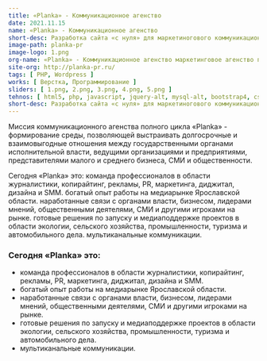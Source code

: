 ```yaml
---
title: «Planka» - Коммуникационное агенство
date: 2021.11.15
name: «Planka» - Коммуникационное агенство
short-desc: Разработка сайта «с нуля» для маркетиногового коммуникационного агенства полного цикла «Planka».
image-path: planka-pr
image-logo: 1.png
org-name: «Planka» - Коммуникационное агенство маркетинговое агенство полного цикла
site-org: http://planka-pr.ru/
tags: [ PHP, Wordpress ]
works: [ Верстка, Программирование ]
sliders: [ 1.png, 2.png, 3.png, 4.png, 5.png ]
tehnos: [ html5, php, javascript, jquery-alt, mysql-alt, bootstrap4, css3, sass, less, webpack ]
short-desc: Разработка сайта «с нуля» для маркетиногового коммуникационного агенства полного цикла «Planka». Заказчик обратился ко мне с макетами дизайна в figma. После оценки согласования сроков был произведен полный цикл работ по разработке сайта. От первоначальной верстки макетов, до подключения cms-системы управления. Сайт работает на wordpress. Установлены различные компоненты и модули. Настроены базовые параметры по seo-оптимизации проекта.
---
```

<p>Миссия коммуникационного агенства полного цикла «Planka» - формирование среды, позволяющей выстраивать долгосрочные и взаимовыгодные отношения между государственными органами исполнительной власти, ведущими организациями и предприятиями, представителями малого и среднего бизнеса, СМИ и общественности.</p>
Сегодня «Planka» это:
команда профессионалов в области журналистики, копирайтинг, рекламы, PR, маркетинга, диджитал, дизайна и SMM.
богатый опыт работы на медиарынке Ярославской области.
наработанные связи с органами власти, бизнесом, лидерами мнений, общественными деятелями, СМИ и другими игроками на рынке.
готовые решения по запуску и медиаподдержке проектов в области экологии, сельского хозяйства, промышленности, туризма и автомобильного дела.
мультиканальные коммуникации.
<h3 class="section-title">Сегодня «Planka» это:</h3>
<ul class="mb-5 ms-md-5">
	<li class="mb-3">команда профессионалов в области журналистики, копирайтинг, рекламы, PR, маркетинга, диджитал, дизайна и SMM.</li>
	<li class="mb-3">богатый опыт работы на медиарынке Ярославской области.</li>
	<li class="mb-3">наработанные связи с органами власти, бизнесом, лидерами мнений, общественными деятелями, СМИ и другими игроками на рынке.</li>
	<li class="mb-3">готовые решения по запуску и медиаподдержке проектов в области экологии, сельского хозяйства, промышленности, туризма и автомобильного дела.</li>
	<li>мультиканальные коммуникации.</li>
</ul>



